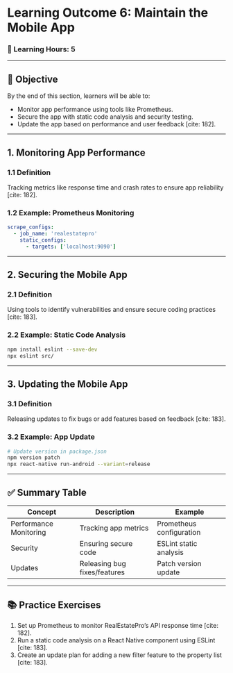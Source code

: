 # **Learning Outcome 6: Maintain the Mobile App**

### 📘 Learning Hours: 5

---

## 📌 Objective

By the end of this section, learners will be able to:
- Monitor app performance using tools like Prometheus.
- Secure the app with static code analysis and security testing.
- Update the app based on performance and user feedback [cite: 182].

---

## 1. **Monitoring App Performance**

### 1.1 Definition
Tracking metrics like response time and crash rates to ensure app reliability [cite: 182].

### 1.2 Example: Prometheus Monitoring
```yaml
scrape_configs:
  - job_name: 'realestatepro'
    static_configs:
      - targets: ['localhost:9090']
```

---

## 2. **Securing the Mobile App**

### 2.1 Definition
Using tools to identify vulnerabilities and ensure secure coding practices [cite: 183].

### 2.2 Example: Static Code Analysis
```bash
npm install eslint --save-dev
npx eslint src/
```

---

## 3. **Updating the Mobile App**

### 3.1 Definition
Releasing updates to fix bugs or add features based on feedback [cite: 183].

### 3.2 Example: App Update
```bash
# Update version in package.json
npm version patch
npx react-native run-android --variant=release
```

---

## ✅ Summary Table
| Concept               | Description                              | Example                        |
|-----------------------|------------------------------------------|--------------------------------|
| Performance Monitoring| Tracking app metrics                     | Prometheus configuration       |
| Security              | Ensuring secure code                     | ESLint static analysis         |
| Updates               | Releasing bug fixes/features             | Patch version update           |

---

## 📚 Practice Exercises
1. Set up Prometheus to monitor RealEstatePro’s API response time [cite: 182].
2. Run a static code analysis on a React Native component using ESLint [cite: 183].
3. Create an update plan for adding a new filter feature to the property list [cite: 183].